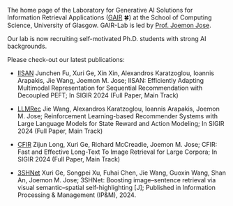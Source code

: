 The home page of the Laboratory for Generative AI Solutions for Information Retrieval Applications ([GAIR](https://gair-lab.github.io/) 🍀) at the School of Computing Science, University of Glasgow. GAIR-Lab is led by  [Prof. Joemon Jose](https://www.gla.ac.uk/schools/computing/staff/joemonjose/).

Our lab is now recruiting self-motivated Ph.D. students with strong AI backgrounds.

Please check-out our latest publications:
* [IISAN](https://arxiv.org/abs/2404.02059) Junchen Fu, Xuri Ge, Xin Xin, Alexandros Karatzoglou, Ioannis Arapakis, Jie Wang, Joemon M. Jose; IISAN: Efficiently Adapting Multimodal Representation for Sequential Recommendation with Decoupled PEFT; In SIGIR 2024 (Full Paper, Main Track)

* [LLMRec](https://arxiv.org/abs/2403.16948) Jie Wang, Alexandros Karatzoglou, Ioannis Arapakis, Joemon M. Jose; Reinforcement Learning-based Recommender Systems with Large Language Models for State Reward and Action Modeling; In SIGIR 2024 (Full Paper, Main Track)
* [CFIR](https://arxiv.org/abs/2402.15276) Zijun Long, Xuri Ge, Richard McCreadie, Joemon M. Jose; CFIR: Fast and Effective Long-Text To Image Retrieval for Large Corpora; In SIGIR 2024  (Full Paper, Main Track)
* [3SHNet](https://www.sciencedirect.com/science/article/pii/S0306457324000761) Xuri Ge, Songpei Xu, Fuhai Chen, Jie Wang, Guoxin Wang, Shan An, Joemon M. Jose; 3SHNet: Boosting image–sentence retrieval via visual semantic–spatial self-highlighting [J]; Published in Information Processing & Management (IP&M), 2024.

